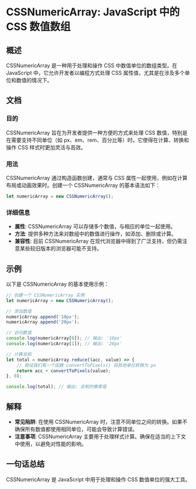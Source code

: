 <!--
Meta Description: # CSSNumericArray: JavaScript 中的 CSS 数值数组 ## 概述 CSSNumericArray 是一种用于处理和操作 CSS 中数值单位的数组类型。在 JavaScript 中，它允许开发者以编程方式处理 CSS 属性值，尤其是在涉及多个单位和数值的情况下。 ## 文...
Meta Keywords: cssnumericarray, css, numericarray, javascript, let
-->

# CSSNumericArray: JavaScript 中的 CSS 数值数组

## 概述
CSSNumericArray 是一种用于处理和操作 CSS 中数值单位的数组类型。在 JavaScript 中，它允许开发者以编程方式处理 CSS 属性值，尤其是在涉及多个单位和数值的情况下。

## 文档
### 目的
CSSNumericArray 旨在为开发者提供一种方便的方式来处理 CSS 数值，特别是在需要支持不同单位（如 px、em、rem、百分比等）时。它使得在计算、转换和操作 CSS 样式时更加灵活与高效。

### 用法
CSSNumericArray 通过构造函数创建，通常与 CSS 属性一起使用，例如在计算布局或动画效果时。创建一个 CSSNumericArray 的基本语法如下：

```javascript
let numericArray = new CSSNumericArray();
```

### 详细信息
- **属性**: CSSNumericArray 可以存储多个数值，与相应的单位一起使用。
- **方法**: 提供多种方法来对数组中的数值进行操作，如添加、删除或计算。
- **兼容性**: 目前 CSSNumericArray 在现代浏览器中得到了广泛支持，但仍需注意某些较旧版本的浏览器可能不支持。
  
## 示例
以下是 CSSNumericArray 的基本使用示例：

```javascript
// 创建一个 CSSNumericArray 实例
let numericArray = new CSSNumericArray();

// 添加数值
numericArray.append('10px');
numericArray.append('20px');

// 访问数值
console.log(numericArray[0]); // 输出: '10px'
console.log(numericArray[1]); // 输出: '20px'

// 计算总和
let total = numericArray.reduce((acc, value) => {
    // 假设我们有一个函数 convertToPixels() 将其他单位转换为 px
    return acc + convertToPixels(value);
}, 0);

console.log(total); // 输出: 总和的像素值
```

## 解释
- **常见陷阱**: 在使用 CSSNumericArray 时，注意不同单位之间的转换。如果不确保所有数值都使用相同单位，可能会导致计算错误。
- **注意事项**: CSSNumericArray 主要用于处理样式计算。确保在适当的上下文中使用，以避免对性能的影响。

## 一句话总结
CSSNumericArray 是 JavaScript 中用于处理和操作 CSS 数值单位的强大工具。